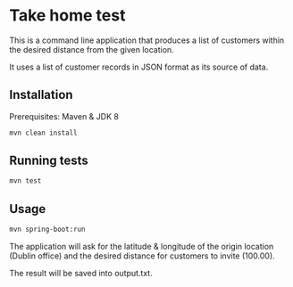# Take home test 

This is a command line application that produces a list of customers within the desired distance from the given location.

It uses a list of customer records in JSON format as its source of data.

## Installation

Prerequisites: Maven & JDK 8

```bash
mvn clean install
```

## Running tests

```bash
mvn test
```

## Usage

```bash
mvn spring-boot:run
```

The application will ask for the latitude & longitude of the origin location (Dublin office) and the desired distance for customers to invite (100.00).

The result will be saved into output.txt.
